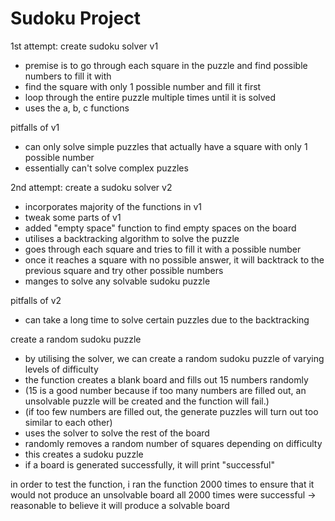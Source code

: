 # Sudoku Project

1st attempt: create sudoku solver v1
- premise is to go through each square in the puzzle and find possible numbers to fill it with
- find the square with only 1 possible number and fill it first
- loop through the entire puzzle multiple times until it is solved
- uses the a, b, c functions

pitfalls of v1
- can only solve simple puzzles that actually have a square with only 1 possible number
- essentially can't solve complex puzzles


2nd attempt: create a sudoku solver v2
- incorporates majority of the functions in v1
- tweak some parts of v1
- added "empty space" function to find empty spaces on the board
- utilises a backtracking algorithm to solve the puzzle
- goes through each square and tries to fill it with a possible number
- once it reaches a square with no possible answer, it will backtrack to the previous square and try other possible numbers
- manges to solve any solvable sudoku puzzle

pitfalls of v2
- can take a long time to solve certain puzzles due to the backtracking


create a random sudoku puzzle 
- by utilising the solver, we can create a random sudoku puzzle of varying levels of difficulty
- the function creates a blank board and fills out 15 numbers randomly 
- (15 is a good number because if too many numbers are filled out, an unsolvable puzzle will be created and the function will fail.)
- (if too few numbers are filled out, the generate puzzles will turn out too similar to each other)
- uses the solver to solve the rest of the board
- randomly removes a random number of squares depending on difficulty
- this creates a sudoku puzzle
- if a board is generated successfully, it will print "successful"

in order to test the function, i ran the function 2000 times to ensure that it would not produce an unsolvable board
all 2000 times were successful -> reasonable to believe it will produce a solvable board














